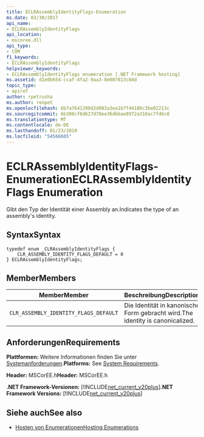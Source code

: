 ```yaml
---
title: ECLRAssemblyIdentityFlags-Enumeration
ms.date: 03/30/2017
api_name:
- ECLRAssemblyIdentityFlags
api_location:
- mscoree.dll
api_type:
- COM
f1_keywords:
- ECLRAssemblyIdentityFlags
helpviewer_keywords:
- ECLRAssemblyIdentityFlags enumeration [.NET Framework hosting]
ms.assetid: d1e0b654-ccaf-4fa2-9aa3-8e007813c84d
topic_type:
- apiref
author: rpetrusha
ms.author: ronpet
ms.openlocfilehash: 6b7a7641398d2d083a3ea1b7f44186c3be02213c
ms.sourcegitcommit: 6b308cf6d627d78ee36dbbae8972a310ac7fd6c8
ms.translationtype: MT
ms.contentlocale: de-DE
ms.lasthandoff: 01/23/2019
ms.locfileid: "54566605"
---
```

# <a name="eclrassemblyidentityflags-enumeration"></a><span data-ttu-id="9e5d4-102">ECLRAssemblyIdentityFlags-Enumeration</span><span class="sxs-lookup"><span data-stu-id="9e5d4-102">ECLRAssemblyIdentityFlags Enumeration</span></span>
<span data-ttu-id="9e5d4-103">Gibt den Typ der Identität einer Assembly an.</span><span class="sxs-lookup"><span data-stu-id="9e5d4-103">Indicates the type of an assembly's identity.</span></span>  
  
## <a name="syntax"></a><span data-ttu-id="9e5d4-104">Syntax</span><span class="sxs-lookup"><span data-stu-id="9e5d4-104">Syntax</span></span>  
  
```  
typedef enum _CLRAssemblyIdentityFlags {  
    CLR_ASSEMBLY_IDENTITY_FLAGS_DEFAULT = 0  
} ECLRAssemblyIdentityFlags;  
```  
  
## <a name="members"></a><span data-ttu-id="9e5d4-105">Member</span><span class="sxs-lookup"><span data-stu-id="9e5d4-105">Members</span></span>  
  
|<span data-ttu-id="9e5d4-106">Member</span><span class="sxs-lookup"><span data-stu-id="9e5d4-106">Member</span></span>|<span data-ttu-id="9e5d4-107">Beschreibung</span><span class="sxs-lookup"><span data-stu-id="9e5d4-107">Description</span></span>|  
|------------|-----------------|  
|`CLR_ASSEMBLY_IDENTITY_FLAGS_DEFAULT`|<span data-ttu-id="9e5d4-108">Die Identität in kanonische Form gebracht wird.</span><span class="sxs-lookup"><span data-stu-id="9e5d4-108">The identity is canonicalized.</span></span>|  
  
## <a name="requirements"></a><span data-ttu-id="9e5d4-109">Anforderungen</span><span class="sxs-lookup"><span data-stu-id="9e5d4-109">Requirements</span></span>  
 <span data-ttu-id="9e5d4-110">**Plattformen:** Weitere Informationen finden Sie unter [Systemanforderungen](../../../../docs/framework/get-started/system-requirements.md).</span><span class="sxs-lookup"><span data-stu-id="9e5d4-110">**Platforms:** See [System Requirements](../../../../docs/framework/get-started/system-requirements.md).</span></span>  
  
 <span data-ttu-id="9e5d4-111">**Header:** MSCorEE.h</span><span class="sxs-lookup"><span data-stu-id="9e5d4-111">**Header:** MSCorEE.h</span></span>  
  
 <span data-ttu-id="9e5d4-112">**.NET Framework-Versionen:** [!INCLUDE[net_current_v20plus](../../../../includes/net-current-v20plus-md.md)]</span><span class="sxs-lookup"><span data-stu-id="9e5d4-112">**.NET Framework Versions:** [!INCLUDE[net_current_v20plus](../../../../includes/net-current-v20plus-md.md)]</span></span>  
  
## <a name="see-also"></a><span data-ttu-id="9e5d4-113">Siehe auch</span><span class="sxs-lookup"><span data-stu-id="9e5d4-113">See also</span></span>
- [<span data-ttu-id="9e5d4-114">Hosten von Enumerationen</span><span class="sxs-lookup"><span data-stu-id="9e5d4-114">Hosting Enumerations</span></span>](../../../../docs/framework/unmanaged-api/hosting/hosting-enumerations.md)
